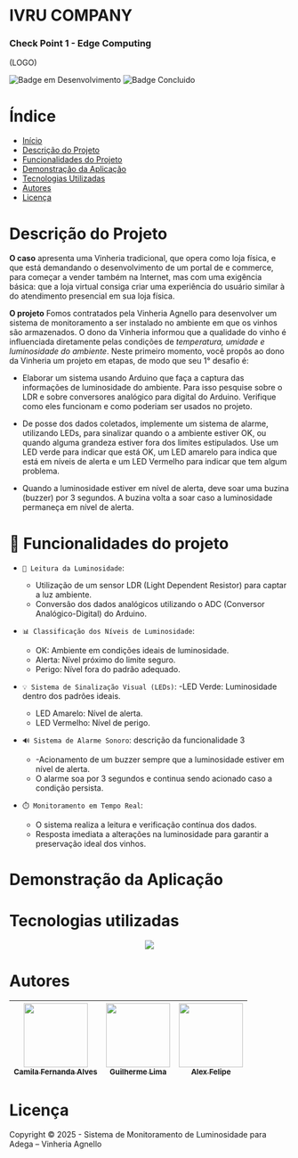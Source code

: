 # IVRU COMPANY
### Check Point 1 - Edge Computing

(LOGO)

![Badge em Desenvolvimento](http://img.shields.io/static/v1?label=STATUS&message=EM%20DESENVOLVIMENTO&color=GREEN&style=for-the-badge)
![Badge Concluido](http://img.shields.io/static/v1?label=STATUS&message=CONCLUIDO&color=GREEN&style=for-the-badge)

# Índice

* [Início](#ivru-company)
* [Descrição do Projeto](#descrição-do-projeto)
* [Funcionalidades do Projeto](#hammer-funcionalidades-do-projeto)
* [Demonstração da Aplicação](#demonstração-da-aplicação)
* [Tecnologias Utilizadas](#tecnologias-utilizadas)
* [Autores](#autores)
* [Licença](#licença)


# Descrição do Projeto 

**O caso** apresenta uma Vinheria 
tradicional, que opera como loja 
física, e que está demandando o 
desenvolvimento de um portal de e
commerce, para começar a vender 
também na Internet, mas com uma 
exigência básica: que a loja virtual 
consiga criar uma experiência do 
usuário similar à do atendimento 
presencial em sua loja física.

**O projeto**
Fomos contratados pela Vinheria Agnello para desenvolver um sistema de monitoramento a ser instalado 
no ambiente em que os vinhos são armazenados. O dono da Vinheria informou que a qualidade do vinho é 
influenciada diretamente pelas condições de *temperatura, umidade e luminosidade do ambiente*. Neste 
primeiro momento, você propôs ao dono da Vinheria um projeto em etapas, de modo que seu 1° desafio é:
- Elaborar um sistema usando Arduino que faça a captura das informações de luminosidade do ambiente.  Para 
isso pesquise sobre o LDR e sobre conversores analógico para digital do Arduino. Verifique como eles 
funcionam e como poderiam ser usados no projeto.

- De posse dos dados coletados, implemente um sistema de alarme, utilizando LEDs, para sinalizar quando o a 
ambiente estiver OK, ou quando alguma grandeza estiver fora dos limites estipulados.  Use um LED verde 
para indicar que está OK, um LED amarelo para indica que está em níveis de alerta e um LED Vermelho para 
indicar que tem algum problema.

- Quando a luminosidade estiver em nível de alerta, deve soar uma buzina (buzzer) por 3 segundos. A buzina 
volta a soar caso a luminosidade permaneça em nível de alerta.


# :hammer: Funcionalidades do projeto

- `📡 Leitura da Luminosidade`:
  - Utilização de um sensor LDR (Light Dependent Resistor) para captar a luz ambiente.
  - Conversão dos dados analógicos utilizando o ADC (Conversor Analógico-Digital) do Arduino.
- `📊 Classificação dos Níveis de Luminosidade`:
  - OK: Ambiente em condições ideais de luminosidade.
  - Alerta: Nível próximo do limite seguro.
  - Perigo: Nível fora do padrão adequado.
- `💡 Sistema de Sinalização Visual (LEDs)`:
  -LED Verde: Luminosidade dentro dos padrões ideais.
  - LED Amarelo: Nível de alerta.
  - LED Vermelho: Nível de perigo.
- `🔊 Sistema de Alarme Sonoro`: descrição da funcionalidade 3
  - -Acionamento de um buzzer sempre que a luminosidade estiver em nível de alerta.
  - O alarme soa por 3 segundos e continua sendo acionado caso a condição persista.

- `⏱️ Monitoramento em Tempo Real`:
  - O sistema realiza a leitura e verificação contínua dos dados.
  - Resposta imediata a alterações na luminosidade para garantir a preservação ideal dos vinhos.

#  Demonstração da Aplicação

# Tecnologias utilizadas
<p align="center">
  <img src="https://img.shields.io/static/v1?label=&message=ARDUINO&color=blue&style=for-the-badge&logo=ARDUINO"/>
</p>

# Autores

| [<img loading="lazy" src="https://avatars.githubusercontent.com/u/37356058?v=4" width=115><br><sub>Camila Fernanda Alves</sub>](https://github.com/camilafernanda) |  [<img loading="lazy" src="https://avatars.githubusercontent.com/u/30351153?v=4" width=115><br><sub>Guilherme Lima</sub>](https://github.com/guilhermeonrails) |  [<img loading="lazy" src="https://avatars.githubusercontent.com/u/8989346?v=4" width=115><br><sub>Alex Felipe</sub>](https://github.com/alexfelipe) |
| :---: | :---: | :---: |

# Licença

Copyright :copyright: 2025 - Sistema de Monitoramento de Luminosidade para Adega – Vinheria Agnello 

